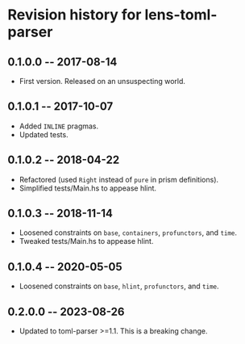 # Revision history for lens-toml-parser

## 0.1.0.0  -- 2017-08-14

* First version. Released on an unsuspecting world.

## 0.1.0.1  -- 2017-10-07

* Added `INLINE` pragmas.
* Updated tests.

## 0.1.0.2  -- 2018-04-22

* Refactored (used `Right` instead of `pure` in prism definitions).
* Simplified tests/Main.hs to appease hlint.

## 0.1.0.3  -- 2018-11-14

* Loosened constraints on `base`, `containers`, `profunctors`, and `time`.
* Tweaked tests/Main.hs to appease hlint.

## 0.1.0.4  -- 2020-05-05

* Loosened constraints on `base`, `hlint`, `profunctors`, and `time`.

## 0.2.0.0  -- 2023-08-26

* Updated to toml-parser >=1.1.  This is a breaking change.
